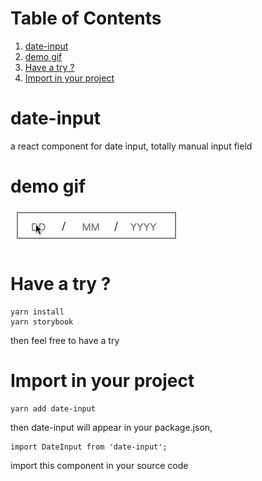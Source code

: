 
# Table of Contents

1.  [date-input](#orgf808469)
2.  [demo gif](#org211c850)
3.  [Have a try ?](#org19d169d)
4.  [Import in your project](#org3851fc7)


<a id="orgf808469"></a>

# date-input

a react component for date input, totally manual input field


<a id="org211c850"></a>

# demo gif

![img](src/dateInput.gif)


<a id="org19d169d"></a>

# Have a try ?

    yarn install
    yarn storybook

then feel free to have a try


<a id="org3851fc7"></a>

# Import in your project

    yarn add date-input

then date-input will appear in your package.json,

    import DateInput from 'date-input';

import this component in your source code

